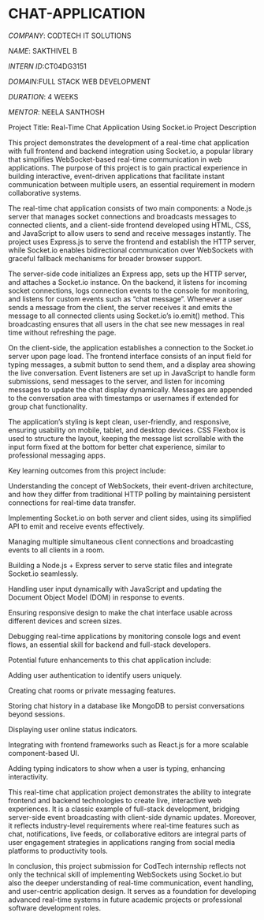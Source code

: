 # CHAT-APPLICATION

*COMPANY*: CODTECH IT SOLUTIONS

*NAME*: SAKTHIVEL B

*INTERN ID*:CT04DG3151

*DOMAIN*:FULL STACK WEB DEVELOPMENT

*DURATION*: 4 WEEKS

*MENTOR*: NEELA SANTHOSH 

Project Title: Real-Time Chat Application Using Socket.io
Project Description

This project demonstrates the development of a real-time chat application with full frontend and backend integration using Socket.io, a popular library that simplifies WebSocket-based real-time communication in web applications. The purpose of this project is to gain practical experience in building interactive, event-driven applications that facilitate instant communication between multiple users, an essential requirement in modern collaborative systems.

The real-time chat application consists of two main components: a Node.js server that manages socket connections and broadcasts messages to connected clients, and a client-side frontend developed using HTML, CSS, and JavaScript to allow users to send and receive messages instantly. The project uses Express.js to serve the frontend and establish the HTTP server, while Socket.io enables bidirectional communication over WebSockets with graceful fallback mechanisms for broader browser support.

The server-side code initializes an Express app, sets up the HTTP server, and attaches a Socket.io instance. On the backend, it listens for incoming socket connections, logs connection events to the console for monitoring, and listens for custom events such as “chat message”. Whenever a user sends a message from the client, the server receives it and emits the message to all connected clients using Socket.io’s io.emit() method. This broadcasting ensures that all users in the chat see new messages in real time without refreshing the page.

On the client-side, the application establishes a connection to the Socket.io server upon page load. The frontend interface consists of an input field for typing messages, a submit button to send them, and a display area showing the live conversation. Event listeners are set up in JavaScript to handle form submissions, send messages to the server, and listen for incoming messages to update the chat display dynamically. Messages are appended to the conversation area with timestamps or usernames if extended for group chat functionality.

The application’s styling is kept clean, user-friendly, and responsive, ensuring usability on mobile, tablet, and desktop devices. CSS Flexbox is used to structure the layout, keeping the message list scrollable with the input form fixed at the bottom for better chat experience, similar to professional messaging apps.

Key learning outcomes from this project include:

Understanding the concept of WebSockets, their event-driven architecture, and how they differ from traditional HTTP polling by maintaining persistent connections for real-time data transfer.

Implementing Socket.io on both server and client sides, using its simplified API to emit and receive events effectively.

Managing multiple simultaneous client connections and broadcasting events to all clients in a room.

Building a Node.js + Express server to serve static files and integrate Socket.io seamlessly.

Handling user input dynamically with JavaScript and updating the Document Object Model (DOM) in response to events.

Ensuring responsive design to make the chat interface usable across different devices and screen sizes.

Debugging real-time applications by monitoring console logs and event flows, an essential skill for backend and full-stack developers.

Potential future enhancements to this chat application include:

Adding user authentication to identify users uniquely.

Creating chat rooms or private messaging features.

Storing chat history in a database like MongoDB to persist conversations beyond sessions.

Displaying user online status indicators.

Integrating with frontend frameworks such as React.js for a more scalable component-based UI.

Adding typing indicators to show when a user is typing, enhancing interactivity.

This real-time chat application project demonstrates the ability to integrate frontend and backend technologies to create live, interactive web experiences. It is a classic example of full-stack development, bridging server-side event broadcasting with client-side dynamic updates. Moreover, it reflects industry-level requirements where real-time features such as chat, notifications, live feeds, or collaborative editors are integral parts of user engagement strategies in applications ranging from social media platforms to productivity tools.

In conclusion, this project submission for CodTech internship reflects not only the technical skill of implementing WebSockets using Socket.io but also the deeper understanding of real-time communication, event handling, and user-centric application design. It serves as a foundation for developing advanced real-time systems in future academic projects or professional software development roles.

